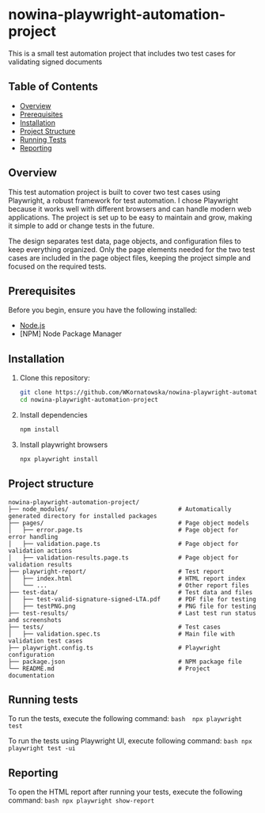 # nowina-playwright-automation-project
This is a small test automation project that includes two test cases for validating signed documents

## Table of Contents
- [Overview](#overview)
- [Prerequisites](#prerequisites)
- [Installation](#installation)
- [Project Structure](#project-structure)
- [Running Tests](#running-tests)
- [Reporting](#reporting)

## Overview
This test automation project is built to cover two test cases using Playwright, a robust framework for test automation. I chose Playwright because it works well with different browsers and can handle modern web applications. The project is set up to be easy to maintain and grow, making it simple to add or change tests in the future.

The design separates test data, page objects, and configuration files to keep everything organized. Only the page elements needed for the two test cases are included in the page object files, keeping the project simple and focused on the required tests.

## Prerequisites
Before you begin, ensure you have the following installed:
- [Node.js](https://nodejs.org/en)
- [NPM] Node Package Manager 


## Installation
1. Clone this repository:
   ```bash
   git clone https://github.com/WKornatowska/nowina-playwright-automation-project.git
   cd nowina-playwright-automation-project
   ```
2. Install dependencies
    ```bash
    npm install
    ```
3. Install playwright browsers
    ```bash
    npx playwright install 
    ```

## Project structure

```plaintext
nowina-playwright-automation-project/
├── node_modules/                               # Automatically generated directory for installed packages
├── pages/                                      # Page object models
│   ├── error.page.ts                           # Page object for error handling
│   ├── validation.page.ts                      # Page object for validation actions
│   ├── validation-results.page.ts              # Page object for validation results
├── playwright-report/                          # Test report
│   ├── index.html                              # HTML report index
│   └── ...                                     # Other report files
├── test-data/                                  # Test data and files
│   ├── test-valid-signature-signed-LTA.pdf     # PDF file for testing
│   ├── testPNG.png                             # PNG file for testing
├── test-results/                               # Last test run status and screenshots
├── tests/                                      # Test cases
│   ├── validation.spec.ts                      # Main file with validation test cases
├── playwright.config.ts                        # Playwright configuration 
├── package.json                                # NPM package file
└── README.md                                   # Project documentation
```

## Running tests
To run the tests, execute the following command:
    ```bash 
        npx playwright test
    ```

To run the tests using Playwright UI, execute following command:
    ```bash
    npx playwright test -ui
    ```
## Reporting
To open the HTML report after running your tests, execute the following command:
    ```bash
    npx playwright show-report
    ```